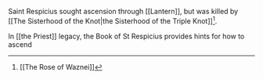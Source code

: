 Saint Respicius sought ascension through [[Lantern]], but was killed by [[The Sisterhood of the Knot|the Sisterhood of the Triple Knot]][^1].

In [[the Priest]] legacy, the Book of St Respicius provides hints for how to ascend

[^1]: [[The Rose of Waznei]]
